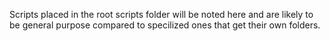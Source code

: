 Scripts placed in the root scripts folder will be noted here and are likely to be general purpose compared to specilized ones that get their own folders.